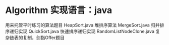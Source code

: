 # Algorithm 实现语言：java
用来托管平时练习的算法题目
HeapSort.java 堆排序算法
MergeSort.java 归并排序递归实现
QuickSort.java 快速排序递归实现
RandomListNodeClone.java 复杂链表的复制，剑指Offer题目
